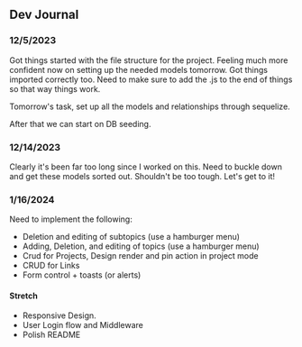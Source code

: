 ## Dev Journal

### 12/5/2023
Got things started with the file structure for the project. Feeling much more confident now on setting up the needed models tomorrow. Got things imported correctly too. Need to make sure to add the .js to the end of things so that way things work. 

Tomorrow's task, set up all the models and relationships through sequelize.

After that we can start on DB seeding.

### 12/14/2023
Clearly it's been far too long since I worked on this. Need to buckle down and get these models sorted out. Shouldn't be too tough. Let's get to it!

### 1/16/2024
Need to implement the following:
- Deletion and editing of subtopics (use a hamburger menu)
- Adding, Deletion, and editing of topics (use a hamburger menu)
- Crud for Projects, Design render and pin action in project mode
- CRUD for Links
- Form control + toasts (or alerts)
#### Stretch
- Responsive Design.
- User Login flow and Middleware
- Polish README